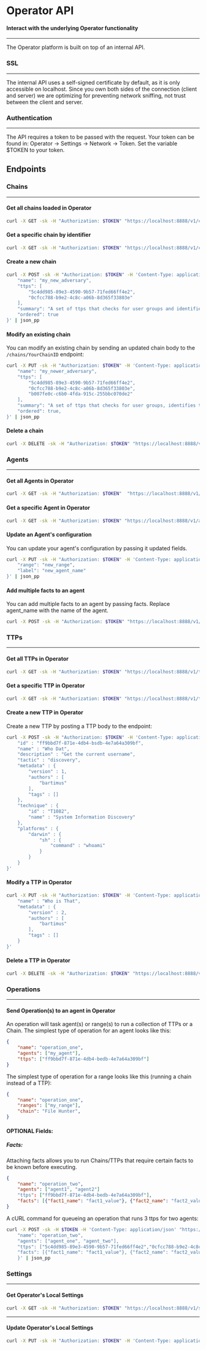 # Operator API

#### Interact with the underlying Operator functionality

---

The Operator platform is built on top of an internal API.


### SSL

---
The internal API uses a self-signed certificate by default, as it is only accessible on localhost. Since
you own both sides of the connection (client and server) we are optimizing for preventing network sniffing, 
not trust between the client and server.

### Authentication 

---
The API requires a token to be passed with the request. Your token can be found in:
Operator -> Settings -> Network -> Token. Set the variable $TOKEN to your token.


## Endpoints 

### Chains

---
#### Get all chains loaded in Operator

```bash
curl -X GET -sk -H "Authorization: $TOKEN" "https://localhost:8888/v1/chains" | json_pp
```

#### Get a specific chain by identifier

```bash
curl -X GET -sk -H "Authorization: $TOKEN" "https://localhost:8888/v1/chains/printnightmare" | json_pp
```
#### Create a new chain

```bash
curl -X POST -sk -H "Authorization: $TOKEN" -H 'Content-Type: application/json' "https://localhost:8888/v1/chains" -d '{
    "name": "my_new_adversary",
    "ttps": [
        "5c4dd985-89e3-4590-9b57-71fed66ff4e2",
        "0cfcc788-b9e2-4c8c-a06b-8d365f33803e"
    ],
    "summary": "A set of ttps that checks for user groups and identifies the users home directory",
    "ordered": true
}' | json_pp
```

#### Modify an existing chain

You can modify an existing chain by sending an updated chain body to the `/chains/YourChainID` endpoint:

```bash
curl -X PUT -sk -H "Authorization: $TOKEN" -H 'Content-Type: application/json' "https://localhost:8888/v1/chains/51154993-dabe-4999-94a9-9e81b781ecd8" -d '{
    "name": "my_newer_adversary",
    "ttps": [
        "5c4dd985-89e3-4590-9b57-71fed66ff4e2",
        "0cfcc788-b9e2-4c8c-a06b-8d365f33803e",
        "b007fe0c-c6b0-4fda-915c-255bbc070de2"
    ],
    "summary": "A set of ttps that checks for user groups, identifies the users home directory, and copies the clipboard",
    "ordered": true,
}' | json_pp
```

#### Delete a chain

```bash
curl -X DELETE -sk -H "Authorization: $TOKEN" "https://localhost:8888/v1/chains/51154993-dabe-4999-94a9-9e81b781ecd8"
```

### Agents

---

#### Get all Agents in Operator

```bash
curl -X GET -sk -H "Authorization: $TOKEN"  "https://localhost:8888/v1/agents" | json_pp
```

#### Get a specific Agent in Operator

```bash
curl -X GET -sk -H "Authorization: $TOKEN" "https://localhost:8888/v1/agents/test" | json_pp
```

#### Update an Agent's configuration

You can update your agent's configuration by passing it updated fields.

```bash
curl -X PUT -sk -H "Authorization: $TOKEN" -H 'Content-Type: application/json' "https://localhost:8888/v1/agents/test" -d '{
    "range": "new_range",
    "label": "new_agent_name"
}' | json_pp
```

#### Add multiple facts to an agent

You can add multiple facts to an agent by passing facts. Replace agent_name with the name of the agent.

```bash
curl -X POST -sk -H "Authorization: $TOKEN" "https://localhost:8888/v1/agents/agent_name/facts" -d '[{"key":"hello", "value":"world", "scope":"agent"},{"key":"fourth"}]' -H 'Content-Type: application/json'
```

### TTPs

---
#### Get all TTPs in Operator

```bash
curl -X GET -sk -H "Authorization: $TOKEN" "https://localhost:8888/v1/ttps" | json_pp
```

#### Get a specific TTP in Operator

```bash
curl -X GET -sk -H "Authorization: $TOKEN" "https://localhost:8888/v1/ttps/ff9bbd7f-871e-4db4-bedb-4e7a64a309bf" | json_pp
```

#### Create a new TTP in Operator

Create a new TTP by posting a TTP body to the endpoint:

```bash
curl -X POST -sk -H "Authorization: $TOKEN" -H 'Content-Type: application/json' "https://localhost:8888/v1/ttps" -d '{
    "id" : "ff9bbd7f-871e-4db4-bsdb-4e7a64a309bf",
    "name" : "Who Dat",
    "description" : "Get the current username",
    "tactic" : "discovery",
    "metadata" : {
        "version" : 1,
        "authors" : [
            "bartimus"
        ],
        "tags" : []
    },
    "technique" : {
        "id" : "T1082",
        "name" : "System Information Discovery"
    },
    "platforms" : {
        "darwin" : {
            "sh" : {
                "command" : "whoami"
            }
        }
    }
}'
```
#### Modify a TTP in Operator

```bash
curl -X PUT -sk -H "Authorization: $TOKEN" -H 'Content-Type: application/json' "https://localhost:8888/v1/ttps/ff9bbd7f-871e-4db4-bsdb-4e7a64a309bf" -d '{
    "name" : "Who is That",
    "metadata" : {
        "version" : 2,
        "authors" : [
            "bartimus"
        ],
        "tags" : []
    }
}'
```

#### Delete a TTP in Operator

```bash
curl -X DELETE -sk -H "Authorization: $TOKEN" "https://localhost:8888/v1/ttps/ff9bbd7f-871e-4db4-bsdb-4e7a64a309bf"
```

### Operations

---

#### Send Operation(s) to an agent in Operator

An operation will task agent(s) or range(s) to run a collection of TTPs or a Chain. The simplest type of operation for an agent looks like this:

```json
{
    "name": "operation_one",
    "agents": ["my_agent"],
    "ttps": ["ff9bbd7f-871e-4db4-bedb-4e7a64a309bf"]
}
```

The simplest type of operation for a range looks like this (running a chain instead of a TTP):

```json
{
    "name": "operation_one",
    "ranges": ["my_range"],
    "chain": "File Hunter",
}
```

#### **OPTIONAL** Fields:
##### ***Facts***:
Attaching facts allows you to run Chains/TTPs that require certain facts to be known before executing.

```json
{
    "name": "operation_two",
    "agents": ["agent1", "agent2"]
    "ttps": ["ff9bbd7f-871e-4db4-bedb-4e7a64a309bf"],
    "facts": [{"fact1_name": "fact1_value"}, {"fact2_name": "fact2_value"}]
}
```

A cURL command for queueing an operation that runs 3 ttps for two agents:

```bash
curl -X POST -sk -H $TOKEN -H 'Content-Type: application/json' "https://localhost:8888/v1/operations" -d '{
    "name": "operation_two",
    "agents": ["agent_one", "agent_two"],
    "ttps": ["5c4dd985-89e3-4590-9b57-71fed66ff4e2","0cfcc788-b9e2-4c8c-a06b-8d365f33803e","b007fe0c-c6b0-4fda-915c-255bbc070de2"],
    "facts": [{"fact1_name": "fact1_value"}, {"fact2_name": "fact2_value"}]
    }' | json_pp
```

### Settings

---

#### Get Operator's Local Settings

```bash
curl -X GET -sk -H "Authorization: $TOKEN" "https://localhost:8888/v1/settings" | json_pp
```

---

#### Update Operator's Local Settings

```bash
curl -X PUT -sk -H "Authorization: $TOKEN" -H 'Content-Type: application/json' "https://localhost:8888/v1/settings" -d '{"token": "new_token_value"}' | json_pp
```
